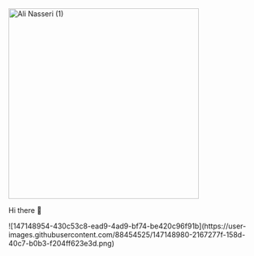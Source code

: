<img width="375" alt="Ali Nasseri (1)" src="https://user-images.githubusercontent.com/88454525/147151938-b97df1c0-07ce-49a0-9c81-8ecabe6a5aa5.png">






Hi there 👋

<!--
**ali-d-nasseri/ali-d-nasseri** is a ✨ _special_ ✨ repository because its `README.md` (this file) appears on your GitHub profile.

Here are some ideas to get you started:

- 🔭 I’m currently working on ...
- 🌱 I’m currently learning ...
- 👯 I’m looking to collaborate on ...
- 🤔 I’m looking for help with ...
- 💬 Ask me about ...
- 📫 How to reach me: ...
- 😄 Pronouns: ...
- ⚡ Fun fact: ...
-->![147148954-430c53c8-ead9-4ad9-bf74-be420c96f91b](https://user-images.githubusercontent.com/88454525/147148980-2167277f-158d-40c7-b0b3-f204ff623e3d.png)

